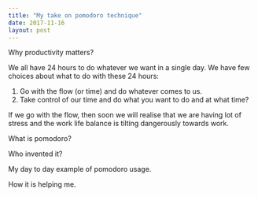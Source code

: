 ```yaml
---
title: "My take on pomodoro technique"
date: 2017-11-16
layout: post
---
```




Why productivity matters?



We all have 24 hours to do whatever we want in a single day. We have few choices about what to do with these 24 hours: 

1. Go with the flow (or time) and do whatever comes to us.
2. Take control of our time and do what you want to do and at what time?

If we go with the flow, then soon we will realise that we are having lot of stress and the work life balance is tilting dangerously towards work.



What is pomodoro?

Who invented it?

My day to day example of pomodoro usage.

How it is helping me.



